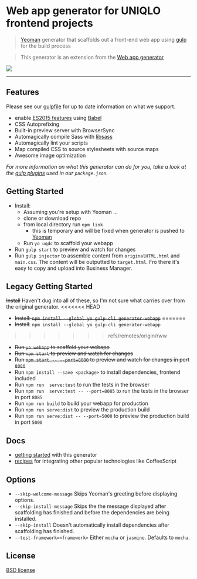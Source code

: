 # Web app generator for UNIQLO frontend projects

> [Yeoman](http://yeoman.io) generator that scaffolds out a front-end web app using [gulp](http://gulpjs.com/) for the build process

> This generator is an extension from the [Web app generator](https://github.com/yeoman/generator-webapp) 

![](screenshot.png)

---


## Features

Please see our [gulpfile](app/templates/gulpfile.js) for up to date information on what we support.

* enable [ES2015 features](https://babeljs.io/docs/learn-es2015/) using [Babel](https://babeljs.io)
* CSS Autoprefixing
* Built-in preview server with BrowserSync
* Automagically compile Sass with [libsass](http://libsass.org)
* Automagically lint your scripts
* Map compiled CSS to source stylesheets with source maps
* Awesome image optimization

*For more information on what this generator can do for you, take a look at the [gulp plugins](app/templates/_package.json) used in our `package.json`.*



## Getting Started

- Install:
  - Assuming you're setup with Yeoman ...
  - clone or download repo
  - from local directory run `npm link`
    - this is temporary and will be fixed when generator is pushed to [Yeoman](http://yeoman.io)
  - Run `yo uqdc` to scaffold your webapp
- Run `gulp start` to preview and watch for changes
- Run `gulp injector` to assemble content from `originalHTML.html` and `main.css`. The content will be outputted to `target.html`. Fro there it's easy to copy and upload into Business Manager.


## Legacy Getting Started
~~Install~~
Haven't dug into all of these, so I'm not sure what carries over from the original generator.
<<<<<<< HEAD
- ~~Install: `npm install --global yo gulp-cli generator-webapp`~~
=======
- ~~Install~~: `npm install --global yo gulp-cli generator-webapp`
>>>>>>> refs/remotes/origin/rww
- ~~Run `yo webapp` to scaffold your webapp~~
- ~~Run `npm start` to preview and watch for changes~~
- ~~Run `npm start -- --port=8080` to preview and watch for changes in port `8080`~~
- Run `npm install --save <package>` to install dependencies, frontend included
- Run `npm run  serve:test` to run the tests in the browser
- Run `npm run  serve:test -- --port=8085` to run the tests in the browser in port `8085`
- Run `npm run build` to build your webapp for production
- Run `npm run serve:dist` to preview the production build
- Run `npm run serve:dist -- --port=5000` to preview the production build in port `5000`


## Docs

* [getting started](docs/README.md) with this generator
* [recipes](docs/recipes/README.md) for integrating other popular technologies like CoffeeScript


## Options

- `--skip-welcome-message`
  Skips Yeoman's greeting before displaying options.
- `--skip-install-message`
  Skips the the message displayed after scaffolding has finished and before the dependencies are being installed.
- `--skip-install`
  Doesn't automatically install dependencies after scaffolding has finished.
- `--test-framework=<framework>`
  Either `mocha` or `jasmine`. Defaults to `mocha`.


## License

[BSD license](http://opensource.org/licenses/bsd-license.php)

